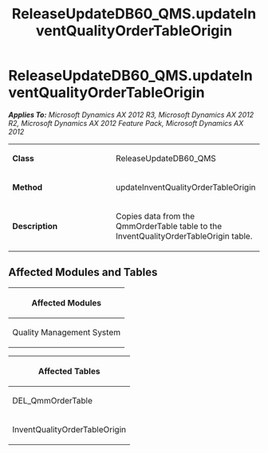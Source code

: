 ﻿---
title: ReleaseUpdateDB60_QMS.updateInventQualityOrderTableOrigin
TOCTitle: ReleaseUpdateDB60_QMS.updateInventQualityOrderTableOrigin
ms:assetid: 5e73dd70-fa73-d0ed-d3c1-b6b457cb492f
ms:mtpsurl: https://msdn.microsoft.com/en-us/library/JJ719006(v=AX.60)
ms:contentKeyID: 49708546
ms.date: 05/18/2015
mtps_version: v=AX.60
---

# ReleaseUpdateDB60\_QMS.updateInventQualityOrderTableOrigin 


_**Applies To:** Microsoft Dynamics AX 2012 R3, Microsoft Dynamics AX 2012 R2, Microsoft Dynamics AX 2012 Feature Pack, Microsoft Dynamics AX 2012_

<table>
<colgroup>
<col style="width: 50%" />
<col style="width: 50%" />
</colgroup>
<tbody>
<tr class="odd">
<td><p><strong>Class</strong></p></td>
<td><p>ReleaseUpdateDB60_QMS</p></td>
</tr>
<tr class="even">
<td><p><strong>Method</strong></p></td>
<td><p>updateInventQualityOrderTableOrigin</p></td>
</tr>
<tr class="odd">
<td><p><strong>Description</strong></p></td>
<td><p>Copies data from the QmmOrderTable table to the InventQualityOrderTableOrigin table.</p></td>
</tr>
</tbody>
</table>


## Affected Modules and Tables

<table>
<colgroup>
<col style="width: 100%" />
</colgroup>
<thead>
<tr class="header">
<th><p>Affected Modules</p></th>
</tr>
</thead>
<tbody>
<tr class="odd">
<td><p>Quality Management System</p></td>
</tr>
</tbody>
</table>


<table>
<colgroup>
<col style="width: 100%" />
</colgroup>
<thead>
<tr class="header">
<th><p>Affected Tables</p></th>
</tr>
</thead>
<tbody>
<tr class="odd">
<td><p>DEL_QmmOrderTable</p></td>
</tr>
<tr class="even">
<td><p>InventQualityOrderTableOrigin</p></td>
</tr>
</tbody>
</table>

  


